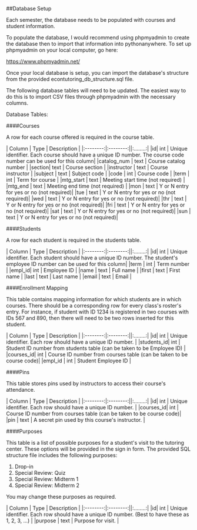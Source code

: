 ##Database Setup

Each semester, the database needs to be populated with courses and student information. 

To populate the database, I would recommend using phpmyadmin to create the database then to import that information into pythonanywhere. To set up phpmyadmin on your local computer, go here: 

https://www.phpmyadmin.net/

Once your local database is setup, you can import the database's structure from the provided econtutoring_db_structure.sql file. 

The following database tables will need to be updated. The easiest way to do this is to import CSV files through phpmyadmin with the necessary columns.

Database Tables:



####Courses

A row for each course offered is required in the course table. 

| Column | Type | Description | 
|:--------:|:--------:||:........:|
|id| int | Unique identifier. Each course should have a unique ID number. The course code number can be used for this column|
|catalog_num | text | Course catalog number |
|section| text | Course section |
|instructor | text | Course instructor |
|subject | text | Subject code |
|code | int | Course code |
|term | int | Term for course |
|mtg_start | text | Meeting start time (not required) |
|mtg_end | text | Meeting end time (not required) | 
|mon | text | Y or N entry for yes or no (not required)| 
|tue | text | Y or N entry for yes or no (not required)| 
|wed | text | Y or N entry for yes or no (not required)| 
|thr | text | Y or N entry for yes or no (not required)| 
|fri | text | Y or N entry for yes or no (not required)| 
|sat | text | Y or N entry for yes or no (not required)| 
|sun | text | Y or N entry for yes or no (not required)| 



####Students

A row for each student is required in the students table. 

| Column | Type | Description | 
|:--------:|:--------:||:........:|
|id| int | Unique identifier. Each student should have a unique ID number. The student's employee ID number can be used for this column|
|term | int | Term number |
|empl_id| int | Employee ID |
|name | text | Full name |
|first | text | First name |
|last | text | Last name |
|email | text | Email |


####Enrollment Mapping

This table contains mapping information for which students are in which courses. There should be a corresponding row for every class's roster's entry. For instance, if student with ID 1234 is registered in two courses with IDs 567 and 890, then there will need to be two rows inserted for this student.  

| Column | Type | Description | 
|:--------:|:--------:||:........:|
|id| int | Unique identifier. Each row should have a unique ID number. |
|students_id| int | Student ID number from students table (can be taken to be Employee ID) |
|courses_id| int | Course ID number from courses table (can be taken to be course code)|
|empl_id | int | Student Employee ID |


####Pins

This table stores pins used by instructors to access their course's attendance. 

| Column | Type | Description | 
|:--------:|:--------:||:........:|
|id| int | Unique identifier. Each row should have a unique ID number. |
|courses_id| int | Course ID number from courses table (can be taken to be course code)|
|pin | text | A secret pin used by this course's instructor.  |


####Purposes

This table is a list of possible purposes for a student's visit to the tutoring center. These options will be provided in the sign in form. The provided SQL structure file includes the following purposes: 
1. Drop-in
2. Special Review: Quiz
3. Special Review: Midterm 1
4. Special Review: Midterm 2

You may change these purposes as required. 

| Column | Type | Description | 
|:--------:|:--------:||:........:|
|id| int | Unique identifier. Each row should have a unique ID number. (Best to have these as 1, 2, 3, ...) |
|purpose | text | Purpose for visit.  |



